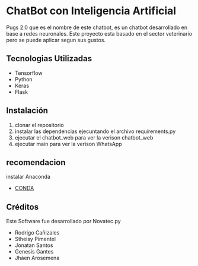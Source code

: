 # ChatBot con Inteligencia Artificial
Pugs 2.0 que es el nombre de este chatbot, es un chatbot desarrollado en base a redes neuronales.
Este proyecto esta basado en el sector veterinario pero se puede aplicar segun sus gustos.

## Tecnologias Utilizadas
 - Tensorflow
 - Python
 - Keras
 - Flask


##  Instalación

1. clonar el repositorio
2. instalar las dependencias ejecuntando el archivo requirements.py 
3. ejecutar el chatbot_web para ver la verison chatbot_web
4. ejecutar main para ver la verison WhatsApp

    
## recomendacion
instalar Anaconda
- [CONDA](https://www.anaconda.com/)
## Créditos
Este Software fue desarrollado por Novatec.py
- Rodrigo Cañizales
- Stheisy Pimentel
- Jonatan Santos
- Genesis Gantes
- Jháen Arosemena



